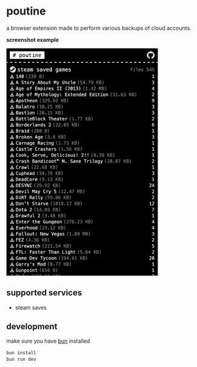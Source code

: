# poutine

a browser extension made to perform various backups of cloud accounts.

**screenshot example**

<img src="./screenshot.png" width=400 />

## supported services

- steam saves

## development

make sure you have [bun](https://bun.sh) installed

```bash
bun install
bun run dev
```
